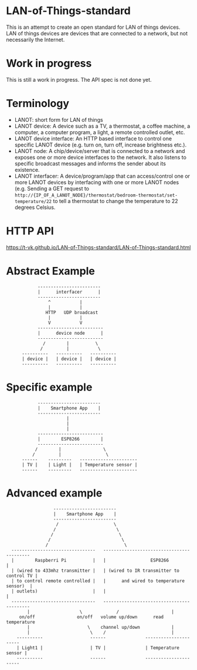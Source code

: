 # LAN-of-Things-standard
This is an attempt to create an open standard for LAN of things devices. LAN of things devices are devices that are connected to a network, but not necessarily the Internet.  

# Work in progress
This is still a work in progress. The API spec is not done yet.

# Terminology
- LANOT: short form for LAN of things
- LANOT device: A device such as a TV, a thermostat, a coffee machine, a computer, a computer program, a light, a remote controlled outlet, etc.
- LANOT device interface: An HTTP based interface to control one specific LANOT device (e.g. turn on, turn off, increase brightness etc.).
- LANOT node: A chip/device/server that is connected to a network and exposes one or more device interfaces to the network. It also listens to specific broadcast messages and informs the sender about its existence.
- LANOT interfacer: A device/program/app that can access/control one or more LANOT devices by interfacing with one or more LANOT nodes (e.g. Sending a GET request to `http://{IP_OF_A_LANOT_NODE}/thermostat/bedroom-thermostat/set-temperature/22` to tell a thermostat to change the temperature to 22 degrees Celsius.

# HTTP API
https://t-vk.github.io/LAN-of-Things-standard/LAN-of-Things-standard.html

# Abstract Example 

```
            ------------------------
            |      interfacer      |
            ------------------------
                ^           |
                |           |
               HTTP   UDP broadcast
                |           |
                V           V
            -------------------------
            |      device node      |
            -------------------------
              /        |          \
             /         |           \
      ----------   ----------   ----------
      | device |   | device |   | device |
      ----------   ----------   ----------
```

# Specific example
```
            ------------------------
            |    Smartphone App    |
            ------------------------
                       |    
                       | 
                       | 
            -------------------------
            |        ESP8266        |
            -------------------------
           /        |                \
          /         |                 \
      ------    ---------   ----------------------
      | TV |    | Light |   | Temperature sensor |
      ------    ---------   ----------------------
```

# Advanced example
```
                  ------------------------
                  |    Smartphone App    |
                  ------------------------
                   /                     \
                  /                       \
                 /                         \
                /                           \
               /                             \
  --------------------------------   ------------------------------------------
  |        Raspberri Pi          |   |                 ESP8266                |
  | (wired to 433mhz transmitter |   | (wired to IR transmitter to control TV |
  | to control remote controlled |   |      and wired to temperature sensor)  |
  | outlets)                     |   |                                        |
  --------------------------------   ------------------------------------------
        |                   \             /                    |
     on/off                on/off   volume up/down      read temperature
        |                      \    channel up/down            |
        |                       \    /                         |
    ----------                  ------               ----------------------
    | Light1 |                  | TV |               | Temperature sensor |
    ----------                  ------               ----------------------
    
```
  
